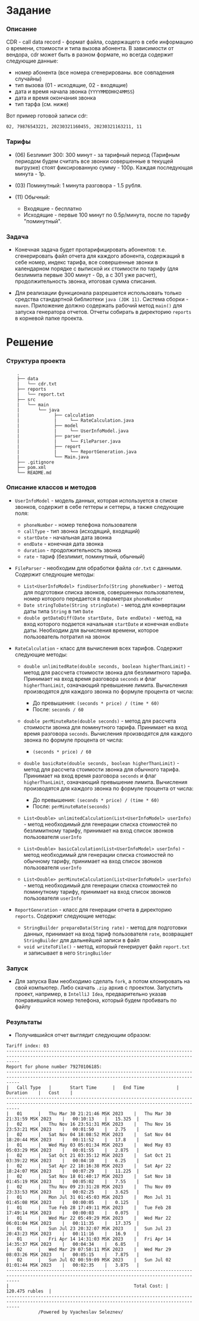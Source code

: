 # Задание

### Описание

CDR - сall data record - формат файла, содержащего в себе информацию о времени, стоимости и типа вызова абонента.
В зависимости от вендора, cdr может быть в разном формате, но всегда содержит следующие данные:
- номер абонента (все номера сгенерированы. все совпадения случайны)
- тип вызова (01 - исходящие, 02 - входящие)
- дата и время начала звонка (`YYYYMMDDHH24MMSS`)
- дата и время окончания звонка
- тип тарфа (см. ниже)

Вот пример готовой записи cdr:

`02, 79876543221, 20230321160455, 20230321163211, 11`

### Тарифы

- (06) Безлимит 300: 300 минут - за тарифный период (Тарифным периодом будем считать все звонки совершенные в текущей
выгрузке) стоят фиксированную сумму - 100р. Каждая последующая минута - 1р. 

- (03) Поминутный: 1 минута разговора - 1.5 рубля. 

- (11) Обычный:
    - Входящие - бесплатно
    - Исходящие - первые 100 минут по 0.5р/минута, после по тарифу "поминутный".

### Задача

- Конечная задача будет протарифицировать абонентов: т.е. сгенерировать файл отчета для каждого абонента, содержащий в
себе номер, индекс тарифа, все совершенные звонки в календарном порядке с выпиской их стоимости по тарифу (для безлимита
первые 300 минут - 0р, а с 301 уже расчет), продолжительность звонка, итоговая сумма списания. 

- Для реализации функционала разрешается использовать только средства стандартной библиотеки `java (JDK 11)`. Система
сборки - `maven`. Приложение должно содержать рабочий метод `main()` для запуска генератора отчетов. Отчеты собирать в
директорию `reports` в корневой папке проекта.

# Решение

### Структура проекта

```
    .
    ├── data
    |   └── cdr.txt
    ├── reports
    |   └── report.txt
    ├── src
    |   └── main
    |       └── java
    |             ├── calculation
    |             |     └── RateCalculation.java
    |             ├── model
    |             |     └── UserInfoModel.java
    |             ├── parser
    |             |     └── FileParser.java
    |             ├── report
    |             |     └── ReportGeneration.java
    |             └── Main.java
    ├── .gitignore
    ├── pom.xml
    └── README.md
```

### Описание классов и методов

- `UserInfoModel` - модель данных, которая используется в списке звонков, содержит в себе геттеры и сеттеры, а также
следующие поля:
    - `phoneNumber` - номер телефона пользователя
    - `callType` - тип звонка (исходящий, входящий)
    - `startDate` - начальная дата звонка
    - `endDate` - конечная дата звонка
    - `duration` - продолжительность звонка
    - `rate` - тариф (безлимит, поминутный, обычный)


- `FileParser` - необходим для обработки файла `cdr.txt` с данными. Содержит следующие методы:
    - `List<UserInfoModel> findUserInfo(String phoneNumber)` - метод для подготовки списка звонков, совершенных
    пользователем, номер которого передается в параметрах `phoneNumber`
    - `Date stringToDate(String stringDate)` - метод для конвертации даты типа `String` в тип `Date`
    - `double getDateDiff(Date startDate, Date endDate)` - метод, на вход которого подается начальная `startDate`
    и конечная `endDate` даты. Необходим для вычисления времени, которое пользователь потратил на звонок


- `RateCalculation` - класс для вычисления всех тарифов. Содержит следующие методы:
    - `double unlimitedRate(double seconds, boolean higherThanLimit)` - метод для рассчета стоимости звонка для безлимитного
    тарифа. Принимает на вход время разговора `seconds` и флаг `higherThanLimit`, означающий превышение лимита.
    Вычисления производятся для каждого звонка по формуле процента от числа:
        - До превышения: `(seconds * price) / (time * 60)`
        - После: `seconds / 60`

    - `double perMinuteRate(double seconds)` - метод для рассчета стоимости звонка для поминутного тарифа. Принимает
    на вход время разговора `seconds`. Вычисления производятся для каждого звонка по формуле процента от числа:
        - `(seconds * price) / 60`

    - `double basicRate(double seconds, boolean higherThanLimit)` - метод для рассчета стоимости звонка для обычного
    тарифа. Принимает на вход время разговора `seconds` и флаг `higherThanLimit`, означающий превышение лимита.
    Вычисления производятся для каждого звонка по формуле процента от числа:
        - До превышения: `(seconds * price) / (time * 60)`
        - После: `perMinuteRate(seconds)`
    
    - `List<Double> unlimitedCalculation(List<UserInfoModel> userInfo)` - метод необходимый для генерации списка стоимостей
    по безлимитному тарифу, принимает на вход список звонков пользователя `userInfo`
    
    - `List<Double> basicCalculation(List<UserInfoModel> userInfo)` - метод необходимый для генерации списка стоимостей
    по обычному тарифу, принимает на вход список звонков пользователя `userInfo`
    
    - `List<Double> perMinuteCalculation(List<UserInfoModel> userInfo)` - метод необходимый для генерации списка стоимостей
    по поминутному тарифу, принимает на вход список звонков пользователя `userInfo`


- `ReportGeneration` - класс для генерации отчета в директорию `reports`. Содержит следующие методы:
    - `StringBuilder prepareData(String rate)` - метод для подготовки данных, принимает на вход тариф пользователя `rate`,
    возвращает `StringBuilder` для дальнейшей записи в файл
    - `void writeToFile()` - метод, который генерирует файл `report.txt` и записывает в него `StringBuilder`

### Запуск

- Для запуска Вам необходимо сделать `fork`, а потом клонировать на свой компьютер. Либо скачать `.zip` архив с проектом.
Запустить проект, например, в `IntelliJ Idea`, предварительно указав понравившийся номер телефона, который будем пробивать
по файлу

### Результаты

- Получившийся отчет выглядит следующим образом:

```
Tariff index: 03
-------------------------------------------------------------------------------------------------------------------------------------------------
Report for phone number 79270106185:
-------------------------------------------------------------------------------------------------------------------------------------------------
|	Call Type	|		Start Time		|	End Time			|	Duration	|	Cost	|
-------------------------------------------------------------------------------------------------------------------------------------------------
|	01		|	Thu Mar 30 21:21:46 MSK 2023	|	Thu Mar 30 21:31:59 MSK 2023	|	00:10:13	|	15.325	|
|	02		|	Thu Nov 16 23:51:31 MSK 2023	|	Thu Nov 16 23:53:21 MSK 2023	|	00:01:50	|	2.75	|
|	02		|	Sat Nov 04 18:08:52 MSK 2023	|	Sat Nov 04 18:20:44 MSK 2023	|	00:11:52	|	17.8	|
|	01		|	Wed May 03 05:01:34 MSK 2023	|	Wed May 03 05:03:29 MSK 2023	|	00:01:55	|	2.875	|
|	02		|	Sat Oct 21 03:35:12 MSK 2023	|	Sat Oct 21 03:39:22 MSK 2023	|	00:04:10	|	6.25	|
|	02		|	Sat Apr 22 18:16:38 MSK 2023	|	Sat Apr 22 18:24:07 MSK 2023	|	00:07:29	|	11.225	|
|	02		|	Sat Nov 18 01:40:17 MSK 2023	|	Sat Nov 18 01:45:19 MSK 2023	|	00:05:02	|	7.55	|
|	02		|	Thu Nov 09 23:31:28 MSK 2023	|	Thu Nov 09 23:33:53 MSK 2023	|	00:02:25	|	3.625	|
|	01		|	Mon Jul 31 01:45:03 MSK 2023	|	Mon Jul 31 01:45:08 MSK 2023	|	00:00:05	|	0.125	|
|	01		|	Tue Feb 28 17:49:11 MSK 2023	|	Tue Feb 28 17:49:14 MSK 2023	|	00:00:03	|	0.075	|
|	01		|	Wed Mar 22 05:49:29 MSK 2023	|	Wed Mar 22 06:01:04 MSK 2023	|	00:11:35	|	17.375	|
|	01		|	Sun Jul 23 20:32:07 MSK 2023	|	Sun Jul 23 20:43:23 MSK 2023	|	00:11:16	|	16.9	|
|	01		|	Fri Apr 14 14:31:03 MSK 2023	|	Fri Apr 14 14:35:37 MSK 2023	|	00:04:34	|	6.85	|
|	02		|	Wed Mar 29 07:58:11 MSK 2023	|	Wed Mar 29 08:03:26 MSK 2023	|	00:05:15	|	7.875	|
|	02		|	Sun Jul 02 00:59:09 MSK 2023	|	Sun Jul 02 01:01:44 MSK 2023	|	00:02:35	|	3.875	|
-------------------------------------------------------------------------------------------------------------------------------------------------
|											    Total Cost: |			120.475 rubles 	|
-------------------------------------------------------------------------------------------------------------------------------------------------
			/Powered by Vyacheslav Seleznev/
```
